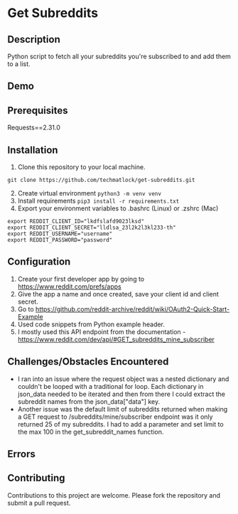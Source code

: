 # Get Subreddits

## Description
Python script to fetch all your subreddits you're subscribed to and add them to a list.

## Demo

## Prerequisites
Requests==2.31.0

## Installation

1. Clone this repository to your local machine.
```
git clone https://github.com/techmatlock/get-subreddits.git
```
2. Create virtual environment ```python3 -m venv venv```
3. Install requirements ```pip3 install -r requirements.txt```
4. Export your environment variables to .bashrc (Linux) or .zshrc (Mac)
```
export REDDIT_CLIENT_ID="lkdfslafd9023lksd"
export REDDIT_CLIENT_SECRET="lldlsa_23l2k2l3kl233-th"
export REDDIT_USERNAME="username"
export REDDIT_PASSWORD="password"
```

## Configuration
1. Create your first developer app by going to https://www.reddit.com/prefs/apps
2. Give the app a name and once created, save your client id and client secret.
3. Go to https://github.com/reddit-archive/reddit/wiki/OAuth2-Quick-Start-Example
4. Used code snippets from Python example header.
5. I mostly used this API endpoint from the documentation - https://www.reddit.com/dev/api/#GET_subreddits_mine_subscriber

## Challenges/Obstacles Encountered
* I ran into an issue where the request object was a nested dictionary and couldn't be looped with a traditional for loop.  Each dictionary in json_data needed to be iterated and then from there I could extract the subreddit names from the json_data["data"] key.
* Another issue was the default limit of subreddits returned when making a GET request to /subreddits/mine/subscriber endpoint was it only returned 25 of my subreddits.  I had to add a parameter and set limit to the max 100 in the get_subreddit_names function.

## Errors

## Contributing
Contributions to this project are welcome. Please fork the repository and submit a pull request.
